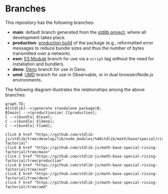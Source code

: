 <!--

@license Apache-2.0

Copyright (c) 2022 The Stdlib Authors.

Licensed under the Apache License, Version 2.0 (the "License");
you may not use this file except in compliance with the License.
You may obtain a copy of the License at

    http://www.apache.org/licenses/LICENSE-2.0

Unless required by applicable law or agreed to in writing, software
distributed under the License is distributed on an "AS IS" BASIS,
WITHOUT WARRANTIES OR CONDITIONS OF ANY KIND, either express or implied.
See the License for the specific language governing permissions and
limitations under the License.

-->

# Branches

This repository has the following branches:

-   **main**: default branch generated from the [stdlib project][stdlib-url], where all development takes place.
-   **production**: [production build][production-url] of the package (e.g., reformatted error messages to reduce bundle sizes and thus the number of bytes transmitted over a network).
-   **esm**: [ES Module][esm-url] branch for use via a `script` tag without the need for installation and bundlers.
-   **deno**: [Deno][deno-url] branch for use in Deno.
-   **umd**: [UMD][umd-url] branch for use in Observable, or in dual browser/Node.js environments.

The following diagram illustrates the relationships among the above branches:

```mermaid
graph TD;
A[stdlib]-->|generate standalone package|B;
B[main] -->|productionize| C[production];
C -->|bundle| D[esm];
C -->|bundle| E[deno];
C -->|bundle| F[umd];

click A href "https://github.com/stdlib-js/stdlib/tree/develop/lib/node_modules/%40stdlib/math/base/special/rising-factorial"
click B href "https://github.com/stdlib-js/math-base-special-rising-factorial/tree/main"
click C href "https://github.com/stdlib-js/math-base-special-rising-factorial/tree/production"
click D href "https://github.com/stdlib-js/math-base-special-rising-factorial/tree/esm"
click E href "https://github.com/stdlib-js/math-base-special-rising-factorial/tree/deno"
click F href "https://github.com/stdlib-js/math-base-special-rising-factorial/tree/umd"
```

[stdlib-url]: https://github.com/stdlib-js/stdlib/tree/develop/lib/node_modules/%40stdlib/math/base/special/rising-factorial
[production-url]: https://github.com/stdlib-js/math-base-special-rising-factorial/tree/production
[deno-url]: https://github.com/stdlib-js/math-base-special-rising-factorial/tree/deno
[umd-url]: https://github.com/stdlib-js/math-base-special-rising-factorial/tree/umd
[esm-url]: https://github.com/stdlib-js/math-base-special-rising-factorial/tree/esm